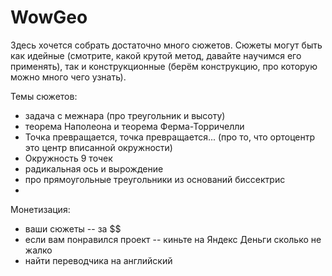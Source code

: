 # WowGeo

Здесь хочется собрать достаточно много сюжетов. Сюжеты могут быть как идейные (смотрите, какой крутой метод, давайте научимся его применять), так и конструкционные (берём конструкцию, про которую можно много чего узнать).

Темы сюжетов:
* задача с межнара (про треугольник и высоту)
* теорема Наполеона и теорема Ферма-Торричелли
* Точка превращается, точка превращается... (про то, что ортоцентр это центр вписанной окружности)
* Окружность 9 точек
* радикальная ось и вырождение
* про прямоугольные треугольники из оснований биссектрис
* 


Монетизация:
* ваши сюжеты -- за $$
* если вам понравился проект -- киньте на Яндекс Деньги сколько не жалко
* найти переводчика на английский
